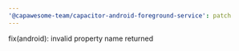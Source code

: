 ```yaml
---
'@capawesome-team/capacitor-android-foreground-service': patch
---
```


fix(android): invalid property name returned
